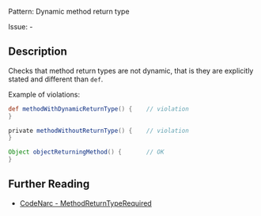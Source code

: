 Pattern: Dynamic method return type

Issue: -

## Description

Checks that method return types are not dynamic, that is they are explicitly stated and different than `def`.

Example of violations:

``` groovy
def methodWithDynamicReturnType() {    // violation
}

private methodWithoutReturnType() {    // violation
}

Object objectReturningMethod() {       // OK
}
```

## Further Reading

* [CodeNarc - MethodReturnTypeRequired](https://codenarc.github.io/CodeNarc/codenarc-rules-convention.html#methodreturntyperequired-rule)